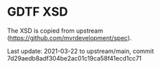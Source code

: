 # GDTF XSD

The XSD is copied from upstream (https://github.com/mvrdevelopment/spec). 

Last update: 2021-03-22 to upstream/main, commit 7d29aedb8adf304be2ac01c19ca58f41ecd1cc71
